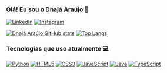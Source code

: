 ### Olá! Eu sou o Dnajá Araújo 👋

[![LinkedIn](https://img.shields.io/badge/LinkedIn-0077B5?style=for-the-badge&logo=linkedin&logoColor=white)](https://www.linkedin.com/in/dnaja-araujo/)
[![Instagram](https://img.shields.io/badge/Instagram-E4405F?style=for-the-badge&logo=instagram&logoColor=white)](https://www.instagram.com/dnajaaraujo/)

[![Dnajá Araújo GitHub stats](https://github-readme-stats.vercel.app/api?username=DnajaAraujo&show_icons=true&theme=dracula)](https://www.github.com/dnajaaraujo)
[![Top Langs](https://github-readme-stats.vercel.app/api/top-langs/?username=DnajaAraujo&layout=compact&langs_count=8&theme=dracula)](https://www.github.com/dnajaaraujo)

### Tecnologias que uso atualmente 💻

[![Python](https://img.shields.io/badge/Python-3776AB?style=for-the-badge&logo=python&logoColor=white)](https://www.github.com/dnajaaraujo)
[![HTML5](https://img.shields.io/badge/HTML5-E34F26?style=for-the-badge&logo=html5&logoColor=white)](https://www.github.com/dnajaaraujo)
[![CSS3](https://img.shields.io/badge/CSS3-1572B6?style=for-the-badge&logo=css3&logoColor=white)](https://www.github.com/dnajaaraujo)
[![JavaScript](https://img.shields.io/badge/JavaScript-F7DF1E?style=for-the-badge&logo=javascript&logoColor=black)](https://www.github.com/dnajaaraujo)
[![Java](https://img.shields.io/badge/Java-ED8B00?style=for-the-badge&logo=java&logoColor=white)](https://www.github.com/dnajaaraujo)
[![TypeScript](https://img.shields.io/badge/TypeScript-007ACC?style=for-the-badge&logo=typescript&logoColor=white)](https://www.github.com/dnajaaraujo)
